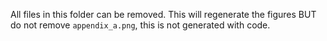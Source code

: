 All files in this folder can be removed. This will regenerate the figures BUT do not remove `appendix_a.png`, this is not generated with code.